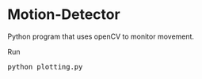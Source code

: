 # Motion-Detector
Python program that uses openCV to monitor movement. 

Run <pre>python plotting.py</pre>
